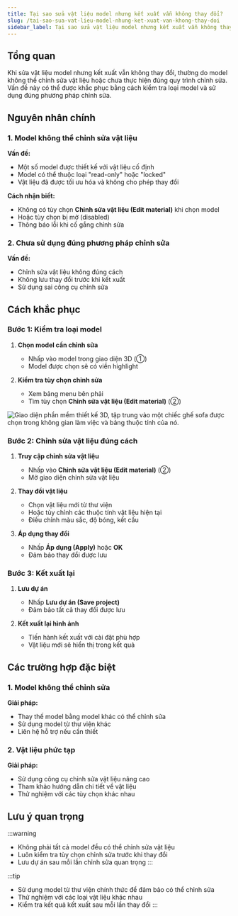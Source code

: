 ```yaml
---
title: Tại sao sửa vật liệu model nhưng kết xuất vẫn không thay đổi?
slug: /tai-sao-sua-vat-lieu-model-nhung-ket-xuat-van-khong-thay-doi
sidebar_label: Tại sao sửa vật liệu model nhưng kết xuất vẫn không thay đổi?
---
```


## Tổng quan

Khi sửa vật liệu model nhưng kết xuất vẫn không thay đổi, thường do model không thể chỉnh sửa vật liệu hoặc chưa thực hiện đúng quy trình chỉnh sửa. Vấn đề này có thể được khắc phục bằng cách kiểm tra loại model và sử dụng đúng phương pháp chỉnh sửa.

## Nguyên nhân chính

### 1. Model không thể chỉnh sửa vật liệu

**Vấn đề:**
- Một số model được thiết kế với vật liệu cố định
- Model có thể thuộc loại "read-only" hoặc "locked"
- Vật liệu đã được tối ưu hóa và không cho phép thay đổi

**Cách nhận biết:**
- Không có tùy chọn **Chỉnh sửa vật liệu (Edit material)** khi chọn model
- Hoặc tùy chọn bị mờ (disabled)
- Thông báo lỗi khi cố gắng chỉnh sửa

### 2. Chưa sử dụng đúng phương pháp chỉnh sửa

**Vấn đề:**
- Chỉnh sửa vật liệu không đúng cách
- Không lưu thay đổi trước khi kết xuất
- Sử dụng sai công cụ chỉnh sửa

## Cách khắc phục

### Bước 1: Kiểm tra loại model

1. **Chọn model cần chỉnh sửa**
   - Nhấp vào model trong giao diện 3D (①)
   - Model được chọn sẽ có viền highlight

2. **Kiểm tra tùy chọn chỉnh sửa**
   - Xem bảng menu bên phải
   - Tìm tùy chọn **Chỉnh sửa vật liệu (Edit material)** (②)

![Giao diện phần mềm thiết kế 3D, tập trung vào một chiếc ghế sofa được chọn trong không gian làm việc và bảng thuộc tính của nó.](https://storage.googleapis.com/jegavn_kb/image_jegavn/266.1.png)

### Bước 2: Chỉnh sửa vật liệu đúng cách

1. **Truy cập chỉnh sửa vật liệu**
   - Nhấp vào **Chỉnh sửa vật liệu (Edit material)** (②)
   - Mở giao diện chỉnh sửa vật liệu

2. **Thay đổi vật liệu**
   - Chọn vật liệu mới từ thư viện
   - Hoặc tùy chỉnh các thuộc tính vật liệu hiện tại
   - Điều chỉnh màu sắc, độ bóng, kết cấu

3. **Áp dụng thay đổi**
   - Nhấp **Áp dụng (Apply)** hoặc **OK**
   - Đảm bảo thay đổi được lưu

### Bước 3: Kết xuất lại

1. **Lưu dự án**
   - Nhấp **Lưu dự án (Save project)**
   - Đảm bảo tất cả thay đổi được lưu

2. **Kết xuất lại hình ảnh**
   - Tiến hành kết xuất với cài đặt phù hợp
   - Vật liệu mới sẽ hiển thị trong kết quả

## Các trường hợp đặc biệt

### 1. Model không thể chỉnh sửa

**Giải pháp:**
- Thay thế model bằng model khác có thể chỉnh sửa
- Sử dụng model từ thư viện khác
- Liên hệ hỗ trợ nếu cần thiết

### 2. Vật liệu phức tạp

**Giải pháp:**
- Sử dụng công cụ chỉnh sửa vật liệu nâng cao
- Tham khảo hướng dẫn chi tiết về vật liệu
- Thử nghiệm với các tùy chọn khác nhau

## Lưu ý quan trọng

:::warning
- Không phải tất cả model đều có thể chỉnh sửa vật liệu
- Luôn kiểm tra tùy chọn chỉnh sửa trước khi thay đổi
- Lưu dự án sau mỗi lần chỉnh sửa quan trọng
:::

:::tip
- Sử dụng model từ thư viện chính thức để đảm bảo có thể chỉnh sửa
- Thử nghiệm với các loại vật liệu khác nhau
- Kiểm tra kết quả kết xuất sau mỗi lần thay đổi
:::